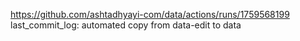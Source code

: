 https://github.com/ashtadhyayi-com/data/actions/runs/1759568199
last_commit_log: automated copy from data-edit to data
